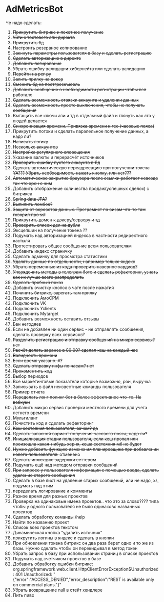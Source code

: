 # AdMetricsBot

Че надо сделать:
1) ~~Прикрутить битрикс и покетное получение~~
2) ~~Уйти с тестового апи директа~~
3) ~~Прикрутить бд~~
4) Настроить резервное копирование
5) ~~Закинуть параметры пользователя в базу и сделать регистрацию~~
6) ~~Сделать авторизацию в директе~~
7) ~~Добавить логирование~~
8) ~~Убрать ошибку валидации хибернейта или сделать валидацию~~
9) ~~Перейти на рег ру~~
10) ~~Залить прилку на докер~~
11) ~~Сменить бд на постгрескъюэль~~
12) ~~Добавить сообщение о необходимости регистрации чтобы всё работало~~
13) ~~Сделать возможность отвязки аккаунта и удалении данных~~
14) ~~Сделать возможность просто выключения, чтобы не получать сообщения~~
15) Вытащить все ключи апи и тд в отдельный файл и глянуть как это у людей делается
16) ~~Синхронизация времени. Привязка времени к гео (часовые пояса)~~
17) Прикрутить потоки и сделать паралельное получение данных, а надо ли?
18) ~~Написать логику~~
19) ~~Несколько аккаунтов~~
20) ~~Настройка регулярного оповещения~~
21) Указание валюты и перерасчёт источников
22) ~~Проверить ошибку пустого аккаунта в Яд~~
23) ~~Сделать автоматическую переадресацию при получении токена YA??? Убрать необходимость нажать кнопку, или нет???~~
24) ~~Автоматическое закрытие браузера после ссылки работает невезде так что хрен с ним~~
25) Добавить отображение количества продаж(успешных сделок) с битрикса
26) ~~Spring data JPA?~~
27) ~~Выпилить ломбок?~~
28) ~~Защита от воровства данных. Програмист по визам что-то там говорил про ssl~~
29) ~~Прикрутить домен к докеру/серверу и тд~~
30) ~~Проверить список дел на дубли~~
31) Эксцепшин на получение токена ??
32) Подумать над авторизацией яндекса в частности редиректного кастыля
33) Протестировать общее сообщение всем пользователям
34) Добавить индекс страничку
35) Сделать админку для просмотра статистики
36) ~~Удалять данные по отдельности, например только яндекс~~
37) ~~Убрать переменные из кода                                 проверить                   наверное хардкод?~~
38) ~~Упорядочить методы в телеграм боте и сделать рефакторинг, узнать как их лучше всего разпределить~~
39) ~~Сделать пробный показ~~
40) Добавить очистку кнопок в чате после нажатия
41) ~~Починить битрикс, зарегать там прилку~~
42) Подключить АмоСРМ
43) Подключить VK
44) Подключить Yclients
45) Подключить Mytarget
46) Добавить возможность оставить отзывы
47) Бан негодяев 
48) Если не добавлен ни один сервис - не отправлять сообщения, сделать проверку всех сервисов?
49) ~~Разделить регистрацию и отправку сообщений на микро сервисы? нет~~
50) ~~Расчёт делать заранее в 00 00? сделал кеш на каждый час~~
51) ~~Валидность времени~~
52) ~~Если время указано. А?~~
53) ~~Сделать отправку инфы по часам? нет~~
54) ~~Прокоментить код~~
55) Выбор периодов
56) Все маркетинговые показатели которые возможно, рои, выручка
57) Записывать в файл неизвестные команды пользователя
58) Пример отчета
59) ~~Переделать лонг полинг бот в более эффективное что-то. На вебхуки~~
60) Добавить микро сервис проверки местного времени для учета летнего времени
61) Мультиланг
62) Почистить код и сделать рефакторинг
63) ~~Кеш состояния пользователя, зачем? да~~
64) ~~Сделать запасной вариант получения часового пояса, надо ли?~~
65) ~~Инициализация стадии пользователя, если кеш пропал или произошла какая-нибудь херня, кеша состояния мб не будет~~
66) ~~Нужно добавить функцию изменения планировщика при добавлении нового пользователя.~~ отменено
67) ~~Сделать инжекцию задержки сеттером~~
68) Подумать ещё над методом отправки сообщений
69) ~~При запросе у пользователя информации с помощью ввода, сделать удаление старого сообщения~~
70) Сделать в базе лист на удаление старых сообщений, или не надо, хз, подумать над этим
71) переделать логирование и комменты 
72) Разное время для разных проектов
73) Проверка на одинаковые имена проектов.. что это за слово???? типа чтобы у одного пользователя не было одинаково названных проектов
74) Сделать обработку команды /help
75) Найти по названию проект
76) Список всех проектов текстом
77) Динамическая кнопка "удалить источник"
78) прикрутить логины в яндекс и сделать в кнопки
79) При обновлении токена битрикс он два раза берет одно и то же из базы. Нужно сделать чтобы он перекидывал в метод токен
80) Убрать запрос в базу при использовании страниц в списке проектов
81) Подумать над счетчиком проектов в базе
82) Добавить обработку ошибки битрикс: org.springframework.web.client.HttpClientErrorException$Unauthorized: 401 Unauthorized: "{"error":"ACCESS_DENIED","error_description":"REST is available only on commercial plans."}"
83) Убрать возвращение null в стейт хендлере
84) Пить пиво